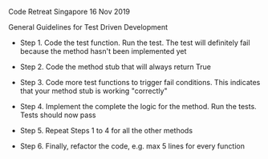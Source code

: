 Code Retreat Singapore 16 Nov 2019

General Guidelines for Test Driven Development

* Step 1. Code the test function. Run the test. The test will definitely fail because the method hasn't been implemented yet

* Step 2. Code the method stub that will always return True

* Step 3. Code more test functions to trigger fail conditions. This indicates that your method stub is working "correctly"

* Step 4. Implement the complete the logic for the method. Run the tests. Tests should now pass

* Step 5. Repeat Steps 1 to 4 for all the other methods

* Step 6. Finally, refactor the code, e.g. max 5 lines for every function
